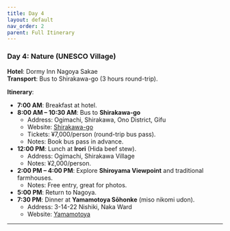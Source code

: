 ```yaml
---
title: Day 4
layout: default
nav_order: 2
parent: Full Itinerary
---
```

### **Day 4: Nature (UNESCO Village)**  
**Hotel**: Dormy Inn Nagoya Sakae  
**Transport**: Bus to Shirakawa-go (3 hours round-trip).  

**Itinerary**:  
- **7:00 AM**: Breakfast at hotel.  
- **8:00 AM – 10:30 AM**: Bus to **Shirakawa-go**  
  - Address: Ogimachi, Shirakawa, Ono District, Gifu  
  - Website: [Shirakawa-go](https://shirakawa-go.org/en/)  
  - Tickets: ¥7,000/person (round-trip bus pass).  
  - Notes: Book bus pass in advance.  
- **12:00 PM**: Lunch at **Irori** (Hida beef stew).  
  - Address: Ogimachi, Shirakawa Village  
  - Notes: ¥2,000/person.  
- **2:00 PM – 4:00 PM**: Explore **Shiroyama Viewpoint** and traditional farmhouses.  
  - Notes: Free entry, great for photos.  
- **5:00 PM**: Return to Nagoya.  
- **7:30 PM**: Dinner at **Yamamotoya Sōhonke** (miso nikomi udon).  
  - Address: 3-14-22 Nishiki, Naka Ward  
  - Website: [Yamamotoya](https://www.yamamotoya.co.jp/)  

---